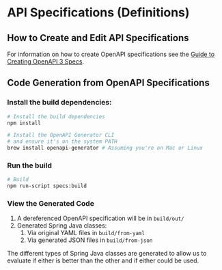 # API Specifications (Definitions)

## How to Create and Edit API Specifications

For information on how to create OpenAPI specifications see the [Guide to Creating OpenAPI 3 Specs](guide.md).

## Code Generation from OpenAPI Specifications

### Install the build dependencies:

```sh
# Install the build dependencies
npm install

# Install the OpenAPI Generator CLI
# and ensure it's on the system PATH
brew install openapi-generator # Assuming you're on Mac or Linux
```

### Run the build

```sh
# Build
npm run-script specs:build
```

### View the Generated Code

1. A dereferenced OpenAPI specification will be in `build/out/`
2. Generated Spring Java classes:
    1. Via original YAML files in `build/from-yaml`
    2. Via generated JSON files in `build/from-json`

The different types of Spring Java classes are generated to allow us to evaluate if either is better than the other and if either could be used.
